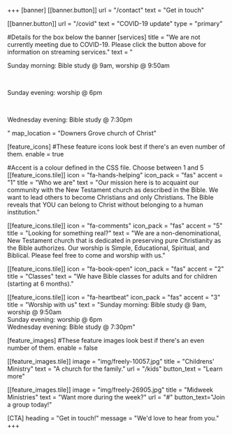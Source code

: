 +++
[banner]
  [[banner.button]]
      url = "/contact"
      text = "Get in touch"

  [[banner.button]]
      url = "/covid"
      text = "COVID-19 update"
      type = "primary"

#Details for the box below the banner
[services]
  title = "We are not currently meeting due to COVID-19. Please click the button above for information on streaming services."
  text = "<p>Sunday morning: Bible study @ 9am, worship @ 9:50am</p> <br> <p>Sunday evening: worship @ 6pm</p> <br> <p>Wednesday evening: Bible study @ 7:30pm</p>"
  map_location = "Downers Grove church of Christ"

[feature_icons]
  #These feature icons look best if there's an even number of them.
  enable = true

  #Accent is a colour defined in the CSS file. Choose between 1 and 5
  [[feature_icons.tile]]
    icon = "fa-hands-helping"
    icon_pack = "fas"
    accent = "1"
    title = "Who we are"
    text = "Our mission here is to acquaint our community with the New Testament church as described in the Bible. We want to lead others to become Christians and only Christians. The Bible reveals that YOU can belong to Christ without belonging to a human institution."
    
  [[feature_icons.tile]]
    icon = "fa-comments"
    icon_pack = "fas"
    accent = "5"
    title = "Looking for something real?"
    text = "We are a non-denominational, New Testament church that is dedicated in preserving pure Christianity as the Bible authorizes. Our worship is Simple, Educational, Spiritual, and Biblical. Please feel free to come and worship with us."

  [[feature_icons.tile]]
    icon = "fa-book-open"
    icon_pack = "fas"
    accent = "2"
    title = "Classes"
    text = "We have Bible classes for adults and for children (starting at 6 months)."

  [[feature_icons.tile]]
    icon = "fa-heartbeat"
    icon_pack = "fas"
    accent = "3"
    title = "Worship with us"
    text = "Sunday morning: Bible study @ 9am, worship @ 9:50am<br>Sunday evening: worship @ 6pm<br>Wednesday evening: Bible study @ 7:30pm"

[feature_images]
#These feature images look best if there's an even number of them.
  enable = false

  [[feature_images.tile]]
    image = "img/freely-10057.jpg"
    title = "Childrens' Ministry"
    text = "A church for the family."
    url = "/kids"
    button_text = "Learn more"

  [[feature_images.tile]]
    image = "img/freely-26905.jpg"
    title = "Midweek Ministries"
    text = "Want more during the week?"
    url = "#"
    button_text="Join a group today!"

[CTA]
  heading = "Get in touch!"
  message = "We'd love to hear from you."
+++
